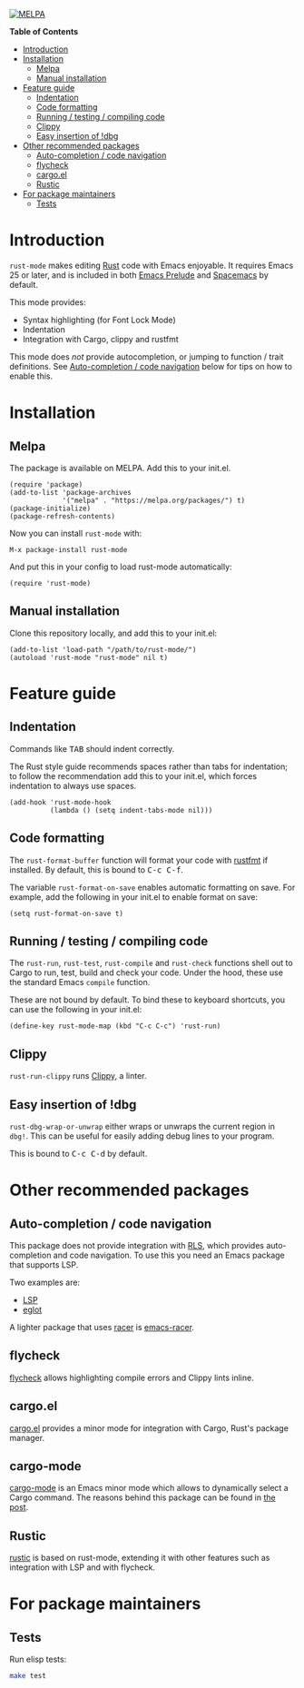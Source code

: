 [![MELPA](https://melpa.org/packages/rust-mode-badge.svg)](https://melpa.org/#/rust-mode)

<!-- markdown-toc start - Don't edit this section. Run M-x markdown-toc-refresh-toc -->
**Table of Contents**

- [Introduction](#introduction)
- [Installation](#installation)
    - [Melpa](#melpa)
    - [Manual installation](#manual-installation)
- [Feature guide](#feature-guide)
    - [Indentation](#indentation)
    - [Code formatting](#code-formatting)
    - [Running / testing / compiling code](#running--testing--compiling-code)
    - [Clippy](#clippy)
    - [Easy insertion of !dbg](#easy-insertion-of-dbg)
- [Other recommended packages](#other-recommended-packages)
    - [Auto-completion / code navigation](#auto-completion--code-navigation)
    - [flycheck](#flycheck)
    - [cargo.el](#cargoel)
    - [Rustic](#rustic)
- [For package maintainers](#for-package-maintainers)
    - [Tests](#tests)

<!-- markdown-toc end -->

# Introduction
`rust-mode` makes editing [Rust](http://rust-lang.org) code with Emacs
enjoyable. It requires Emacs 25 or later, and is included in both
[Emacs Prelude](https://github.com/bbatsov/prelude) and
[Spacemacs](https://github.com/syl20bnr/spacemacs) by default.

This mode provides:
- Syntax highlighting (for Font Lock Mode)
- Indentation
- Integration with Cargo, clippy and rustfmt

This mode does _not_ provide autocompletion, or jumping to function /
trait definitions. See [Auto-completion / code navigation](#auto-completion--code-navigation)
below for tips on how to enable this.


# Installation

## Melpa
The package is available on MELPA. Add this to your init.el.

``` elisp
(require 'package)
(add-to-list 'package-archives
             '("melpa" . "https://melpa.org/packages/") t)
(package-initialize)
(package-refresh-contents)
```

Now you can install `rust-mode` with:

`M-x package-install rust-mode`

And put this in your config to load rust-mode automatically:

`(require 'rust-mode)`

## Manual installation
Clone this repository locally, and add this to your init.el:

``` elisp
(add-to-list 'load-path "/path/to/rust-mode/")
(autoload 'rust-mode "rust-mode" nil t)
```

# Feature guide
## Indentation
Commands like <kbd>TAB</kbd> should indent correctly.

The Rust style guide recommends spaces rather than tabs for
indentation; to follow the recommendation add this to your init.el,
which forces indentation to always use spaces.

```elisp
(add-hook 'rust-mode-hook
          (lambda () (setq indent-tabs-mode nil)))
```

## Code formatting

The `rust-format-buffer` function will format your code with
[rustfmt](https://github.com/rust-lang/rustfmt) if installed. By
default, this is bound to <kbd>C-c C-f</kbd>.

The variable `rust-format-on-save` enables automatic formatting on
save. For example, add the following in your init.el to enable format
on save:

``` elisp
(setq rust-format-on-save t)
```

## Running / testing / compiling code

The `rust-run`, `rust-test`, `rust-compile` and `rust-check` functions shell out to
Cargo to run, test, build and check your code. Under the hood, these use the
standard Emacs `compile` function.

These are not bound by default. To bind these to keyboard shortcuts,
you can use the following in your init.el:

``` elisp
(define-key rust-mode-map (kbd "C-c C-c") 'rust-run)
```

## Clippy
`rust-run-clippy` runs
[Clippy](https://github.com/rust-lang/rust-clippy), a linter.

## Easy insertion of !dbg
`rust-dbg-wrap-or-unwrap` either wraps or unwraps the current region
in `dbg!`. This can be useful for easily adding debug lines to your
program.

This is bound to <kbd>C-c C-d</kbd> by default.


# Other recommended packages

## Auto-completion / code navigation
This package does not provide integration with
[RLS](https://github.com/rust-lang/rls), which provides
auto-completion and code navigation. To use this you need an Emacs
package that supports LSP.

Two examples are:
- [LSP](https://github.com/emacs-lsp/lsp-mode)
- [eglot](https://github.com/joaotavora/eglot)

A lighter package that uses
[racer](https://github.com/racer-rust/racer) is
[emacs-racer](https://github.com/racer-rust/emacs-racer).

## flycheck
[flycheck](https://github.com/flycheck/flycheck) allows highlighting
compile errors and Clippy lints inline.

## cargo.el
[cargo.el](https://github.com/kwrooijen/cargo.el) provides a minor
mode for integration with Cargo, Rust's package manager.

## cargo-mode

[cargo-mode](https://github.com/ayrat555/cargo-mode) is an Emacs minor mode which allows to dynamically select a Cargo command. The reasons behind this package can be found in [the post](https://www.badykov.com/emacs/2021/05/29/emacs-cargo-mode/).

## Rustic
[rustic](https://github.com/brotzeit/rustic) is based on rust-mode,
extending it with other features such as integration with LSP and with flycheck.


# For package maintainers

## Tests

Run elisp tests:

``` bash
make test
```
